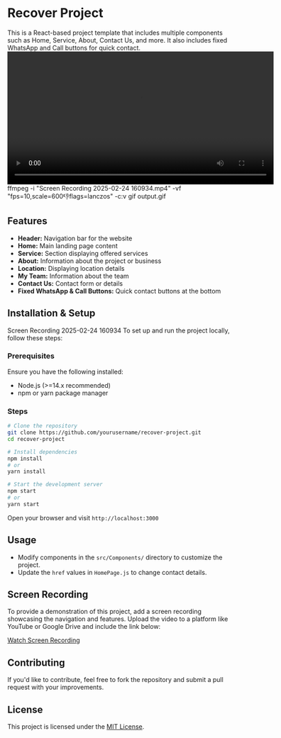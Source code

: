 # Recover Project

This is a React-based project template that includes multiple components such as Home, Service, About, Contact Us, and more. It also includes fixed WhatsApp and Call buttons for quick contact.
<video width="600" controls>
  <source src="./Screen Recording 2025-02-24 160934.mp4" type="video/mp4">
  Your browser does not support the video tag.
</video>
ffmpeg -i "Screen Recording 2025-02-24 160934.mp4" -vf "fps=10,scale=600:-1:flags=lanczos" -c:v gif output.gif

## Features

- **Header:** Navigation bar for the website
- **Home:** Main landing page content
- **Service:** Section displaying offered services
- **About:** Information about the project or business
- **Location:** Displaying location details
- **My Team:** Information about the team
- **Contact Us:** Contact form or details
- **Fixed WhatsApp & Call Buttons:** Quick contact buttons at the bottom

## Installation & Setup
Screen Recording 2025-02-24 160934
To set up and run the project locally, follow these steps:

### Prerequisites
Ensure you have the following installed:
- Node.js (>=14.x recommended)
- npm or yarn package manager

### Steps
```sh
# Clone the repository
git clone https://github.com/yourusername/recover-project.git
cd recover-project

# Install dependencies
npm install
# or
yarn install

# Start the development server
npm start
# or
yarn start
```
Open your browser and visit `http://localhost:3000`

## Usage

- Modify components in the `src/Components/` directory to customize the project.
- Update the `href` values in `HomePage.js` to change contact details.

## Screen Recording

To provide a demonstration of this project, add a screen recording showcasing the navigation and features. Upload the video to a platform like YouTube or Google Drive and include the link below:

[Watch Screen Recording](#)

## Contributing
If you'd like to contribute, feel free to fork the repository and submit a pull request with your improvements.

## License
This project is licensed under the [MIT License](LICENSE).
